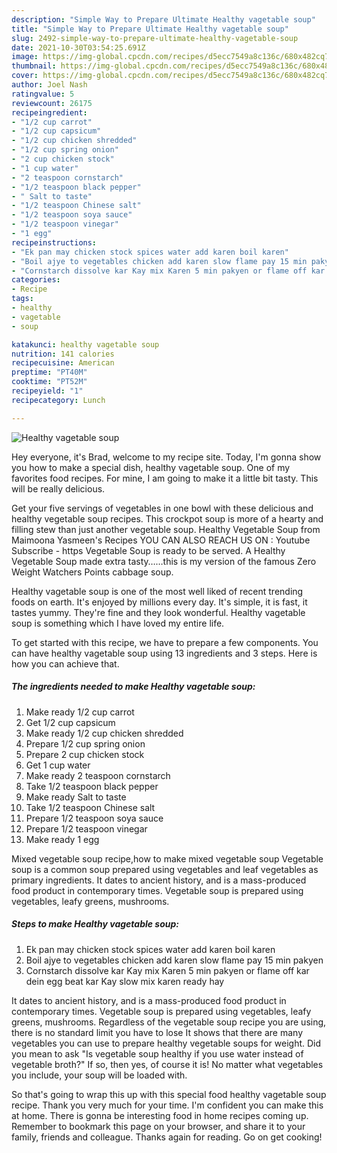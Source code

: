 ```yaml
---
description: "Simple Way to Prepare Ultimate Healthy vagetable soup"
title: "Simple Way to Prepare Ultimate Healthy vagetable soup"
slug: 2492-simple-way-to-prepare-ultimate-healthy-vagetable-soup
date: 2021-10-30T03:54:25.691Z
image: https://img-global.cpcdn.com/recipes/d5ecc7549a8c136c/680x482cq70/healthy-vagetable-soup-recipe-main-photo.jpg
thumbnail: https://img-global.cpcdn.com/recipes/d5ecc7549a8c136c/680x482cq70/healthy-vagetable-soup-recipe-main-photo.jpg
cover: https://img-global.cpcdn.com/recipes/d5ecc7549a8c136c/680x482cq70/healthy-vagetable-soup-recipe-main-photo.jpg
author: Joel Nash
ratingvalue: 5
reviewcount: 26175
recipeingredient:
- "1/2 cup carrot"
- "1/2 cup capsicum"
- "1/2 cup chicken shredded"
- "1/2 cup spring onion"
- "2 cup chicken stock"
- "1 cup water"
- "2 teaspoon cornstarch"
- "1/2 teaspoon black pepper"
- " Salt to taste"
- "1/2 teaspoon Chinese salt"
- "1/2 teaspoon soya sauce"
- "1/2 teaspoon vinegar"
- "1 egg"
recipeinstructions:
- "Ek pan may chicken stock spices water add karen boil karen"
- "Boil ajye to vegetables chicken add karen slow flame pay 15 min pakyen"
- "Cornstarch dissolve kar Kay mix Karen 5 min pakyen or flame off kar dein egg beat kar Kay slow mix karen ready hay"
categories:
- Recipe
tags:
- healthy
- vagetable
- soup

katakunci: healthy vagetable soup 
nutrition: 141 calories
recipecuisine: American
preptime: "PT40M"
cooktime: "PT52M"
recipeyield: "1"
recipecategory: Lunch

---
```



![Healthy vagetable soup](https://img-global.cpcdn.com/recipes/d5ecc7549a8c136c/680x482cq70/healthy-vagetable-soup-recipe-main-photo.jpg)

Hey everyone, it's Brad, welcome to my recipe site. Today, I'm gonna show you how to make a special dish, healthy vagetable soup. One of my favorites food recipes. For mine, I am going to make it a little bit tasty. This will be really delicious.

Get your five servings of vegetables in one bowl with these delicious and healthy vegetable soup recipes. This crockpot soup is more of a hearty and filling stew than just another vegetable soup. Healthy Vegetable Soup from Maimoona Yasmeen&#39;s Recipes YOU CAN ALSO REACH US ON : Youtube Subscribe - https Vegetable Soup is ready to be served. A Healthy Vegetable Soup made extra tasty……this is my version of the famous Zero Weight Watchers Points cabbage soup.

Healthy vagetable soup is one of the most well liked of recent trending foods on earth. It's enjoyed by millions every day. It's simple, it is fast, it tastes yummy. They're fine and they look wonderful. Healthy vagetable soup is something which I have loved my entire life.


To get started with this recipe, we have to prepare a few components. You can have healthy vagetable soup using 13 ingredients and 3 steps. Here is how you can achieve that.

<!--inarticleads1-->

##### The ingredients needed to make Healthy vagetable soup:

1. Make ready 1/2 cup carrot
1. Get 1/2 cup capsicum
1. Make ready 1/2 cup chicken shredded
1. Prepare 1/2 cup spring onion
1. Prepare 2 cup chicken stock
1. Get 1 cup water
1. Make ready 2 teaspoon cornstarch
1. Take 1/2 teaspoon black pepper
1. Make ready  Salt to taste
1. Take 1/2 teaspoon Chinese salt
1. Prepare 1/2 teaspoon soya sauce
1. Prepare 1/2 teaspoon vinegar
1. Make ready 1 egg


Mixed vegetable soup recipe,how to make mixed vegetable soup Vegetable soup is a common soup prepared using vegetables and leaf vegetables as primary ingredients. It dates to ancient history, and is a mass-produced food product in contemporary times. Vegetable soup is prepared using vegetables, leafy greens, mushrooms. 

<!--inarticleads2-->

##### Steps to make Healthy vagetable soup:

1. Ek pan may chicken stock spices water add karen boil karen
1. Boil ajye to vegetables chicken add karen slow flame pay 15 min pakyen
1. Cornstarch dissolve kar Kay mix Karen 5 min pakyen or flame off kar dein egg beat kar Kay slow mix karen ready hay


It dates to ancient history, and is a mass-produced food product in contemporary times. Vegetable soup is prepared using vegetables, leafy greens, mushrooms. Regardless of the vegetable soup recipe you are using, there is no standard limit you have to lose It shows that there are many vegetables you can use to prepare healthy vegetable soups for weight. Did you mean to ask &#34;Is vegetable soup healthy if you use water instead of vegetable broth?&#34; If so, then yes, of course it is! No matter what vegetables you include, your soup will be loaded with. 

So that's going to wrap this up with this special food healthy vagetable soup recipe. Thank you very much for your time. I'm confident you can make this at home. There is gonna be interesting food in home recipes coming up. Remember to bookmark this page on your browser, and share it to your family, friends and colleague. Thanks again for reading. Go on get cooking!
